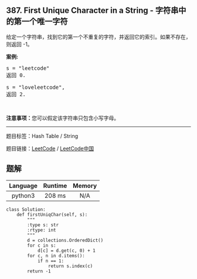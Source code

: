 ## 387. First Unique Character in a String - 字符串中的第一个唯一字符

<!--If you want to use the English description, use `question.content` instead-->

<p>给定一个字符串，找到它的第一个不重复的字符，并返回它的索引。如果不存在，则返回 -1。</p>

<p><strong>案例:</strong></p>

<pre>
s = &quot;leetcode&quot;
返回 0.

s = &quot;loveleetcode&quot;,
返回 2.
</pre>

<p>&nbsp;</p>

<p><strong>注意事项：</strong>您可以假定该字符串只包含小写字母。</p>



-----

题目标签：Hash Table / String

题目链接：[LeetCode](https://leetcode.com/problems/first-unique-character-in-a-string/description/)  /  [LeetCode中国](https://leetcode-cn.com/problems/first-unique-character-in-a-string/description/)

## 题解



| Language | Runtime | Memory |
|:---:|:---:|:---:|
| python3  | 208  ms | N/A |

```python3
class Solution:
    def firstUniqChar(self, s):
        """
        :type s: str
        :rtype: int
        """
        d = collections.OrderedDict()
        for c in s:
            d[c] = d.get(c, 0) + 1
        for c, n in d.items():
            if n == 1:
                return s.index(c)
        return -1
```
